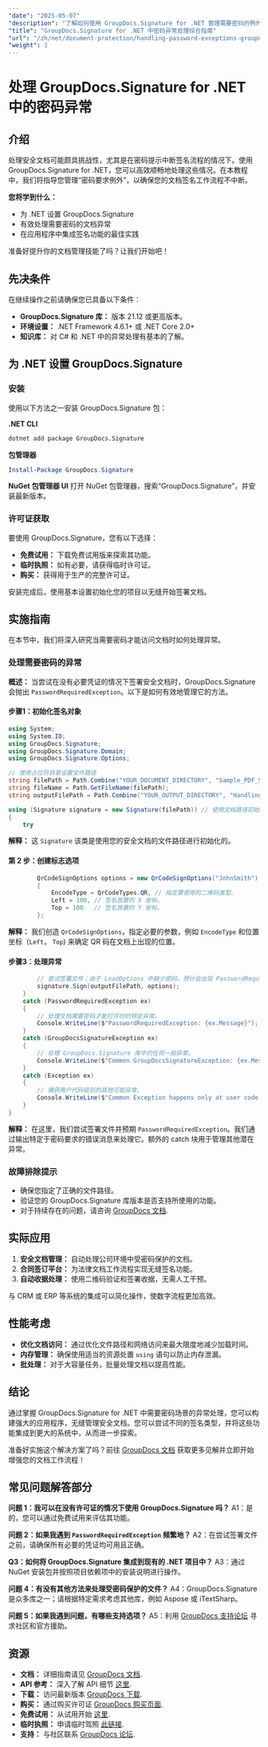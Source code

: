 ```yaml
---
"date": "2025-05-07"
"description": "了解如何使用 GroupDocs.Signature for .NET 管理需要密码的例外情况。掌握无缝文档签名，增强应用程序的文档保护功能。"
"title": "GroupDocs.Signature for .NET 中密码异常处理综合指南"
"url": "/zh/net/document-protection/handling-password-exceptions-groupdocs-signature-net/"
"weight": 1
---
```


# 处理 GroupDocs.Signature for .NET 中的密码异常

## 介绍

处理安全文档可能颇具挑战性，尤其是在密码提示中断签名流程的情况下。使用 GroupDocs.Signature for .NET，您可以高效顺畅地处理这些情况。在本教程中，我们将指导您管理“密码要求例外”，以确保您的文档签名工作流程不中断。

**您将学到什么：**
- 为 .NET 设置 GroupDocs.Signature
- 有效处理需要密码的文档异常
- 在应用程序中集成签名功能的最佳实践

准备好提升你的文档管理技能了吗？让我们开始吧！

## 先决条件

在继续操作之前请确保您已具备以下条件：
- **GroupDocs.Signature 库：** 版本 21.12 或更高版本。
- **环境设置：** .NET Framework 4.6.1+ 或 .NET Core 2.0+
- **知识库：** 对 C# 和 .NET 中的异常处理有基本的了解。

## 为 .NET 设置 GroupDocs.Signature

### 安装

使用以下方法之一安装 GroupDocs.Signature 包：

**.NET CLI**
```bash
dotnet add package GroupDocs.Signature
```

**包管理器**
```powershell
Install-Package GroupDocs.Signature
```

**NuGet 包管理器 UI**
打开 NuGet 包管理器，搜索“GroupDocs.Signature”，并安装最新版本。

### 许可证获取
要使用 GroupDocs.Signature，您有以下选择：
- **免费试用：** 下载免费试用版来探索其功能。
- **临时执照：** 如有必要，请获得临时许可证。
- **购买：** 获得用于生产的完整许可证。

安装完成后，使用基本设置初始化您的项目以无缝开始签署文档。

## 实施指南

在本节中，我们将深入研究当需要密码才能访问文档时如何处理异常。

### 处理需要密码的异常

**概述：**
当尝试在没有必要凭证的情况下签署安全文档时，GroupDocs.Signature 会抛出 `PasswordRequiredException`。以下是如何有效地管理它的方法。

#### 步骤1：初始化签名对象
```csharp
using System;
using System.IO;
using GroupDocs.Signature;
using GroupDocs.Signature.Domain;
using GroupDocs.Signature.Options;

// 使用占位符目录设置文件路径
string filePath = Path.Combine("YOUR_DOCUMENT_DIRECTORY", "Sample_PDF_Signed_PWD.pdf");
string fileName = Path.GetFileName(filePath);
string outputFilePath = Path.Combine("YOUR_OUTPUT_DIRECTORY", "HandlingExceptions", fileName);

using (Signature signature = new Signature(filePath)) // 使用文档路径初始化签名对象。
{
    try
```
**解释：** 这 `Signature` 该类是使用您的安全文档的文件路径进行初始化的。

#### 第 2 步：创建标志选项
```csharp
        QrCodeSignOptions options = new QrCodeSignOptions("JohnSmith")
        {
            EncodeType = QrCodeTypes.QR, // 指定要使用的二维码类型。
            Left = 100, // 签名放置的 X 坐标。
            Top = 100   // 签名放置的 Y 坐标。
        };
```
**解释：** 我们创造 `QrCodeSignOptions`，指定必要的参数，例如 `EncodeType` 和位置坐标（`Left`， `Top`) 来确定 QR 码在文档上出现的位置。

#### 步骤3：处理异常
```csharp
        // 尝试签署文件；由于 LoadOptions 中缺少密码，预计会出现 PasswordRequiredException。
        signature.Sign(outputFilePath, options);
    }
    catch (PasswordRequiredException ex)
    {
        // 处理文档需要密码才能打开时的特定异常。
        Console.WriteLine($"PasswordRequiredException: {ex.Message}");
    }
    catch (GroupDocsSignatureException ex)
    {
        // 处理 GroupDocs.Signature 库中的任何一般异常。
        Console.WriteLine($"Common GroupDocsSignatureException: {ex.Message}");
    }
    catch (Exception ex)
    {
        // 捕获用户代码级别的其他可能异常。
        Console.WriteLine($"Common Exception happens only at user code level: {ex.Message}");
    }
}
```
**解释：** 在这里，我们尝试签署文件并预期 `PasswordRequiredException`。我们通过输出特定于密码要求的错误消息来处理它。额外的 catch 块用于管理其他潜在异常。

### 故障排除提示
- 确保您指定了正确的文件路径。
- 验证您的 GroupDocs.Signature 库版本是否支持所使用的功能。
- 对于持续存在的问题，请咨询 [GroupDocs 文档](https://docs。groupdocs.com/signature/net/).

## 实际应用

1. **安全文档管理：** 自动处理公司环境中受密码保护的文档。
2. **合同签订平台：** 为法律文档工作流程实现无缝签名功能。
3. **自动收据处理：** 使用二维码验证和签署收据，无需人工干预。

与 CRM 或 ERP 等系统的集成可以简化操作，使数字流程更加高效。

## 性能考虑
- **优化文档访问：** 通过优化文件路径和网络访问来最大限度地减少加载时间。
- **内存管理：** 确保使用适当的资源处置 `using` 语句以防止内存泄漏。
- **批处理：** 对于大容量任务，批量处理文档以提高性能。

## 结论

通过掌握 GroupDocs.Signature for .NET 中需要密码场景的异常处理，您可以构建强大的应用程序，无缝管理安全文档。您可以尝试不同的签名类型，并将这些功能集成到更大的系统中，从而进一步探索。

准备好实施这个解决方案了吗？前往 [GroupDocs 文档](https://docs.groupdocs.com/signature/net/) 获取更多见解并立即开始增强您的文档工作流程！

## 常见问题解答部分

**问题 1：我可以在没有许可证的情况下使用 GroupDocs.Signature 吗？**
A1：是的，您可以通过免费试用来评估其功能。

**问题 2：如果我遇到 `PasswordRequiredException` 频繁地？**
A2：在尝试签署文件之前，请确保所有必要的凭证均可用且正确。

**Q3：如何将 GroupDocs.Signature 集成到现有的 .NET 项目中？**
A3：通过 NuGet 安装包并按照项目依赖项中的安装说明进行操作。

**问题 4：有没有其他方法来处理受密码保护的文件？**
A4：GroupDocs.Signature 是众多库之一；请根据特定需求考虑其他库，例如 Aspose 或 iTextSharp。

**问题 5：如果我遇到问题，有哪些支持选项？**
A5：利用 [GroupDocs 支持论坛](https://forum.groupdocs.com/c/signature/) 寻求社区和官方援助。

## 资源
- **文档：** 详细指南请见 [GroupDocs 文档](https://docs。groupdocs.com/signature/net/).
- **API 参考：** 深入了解 API 细节 [这里](https://reference。groupdocs.com/signature/net/).
- **下载：** 访问最新版本 [GroupDocs 下载](https://releases。groupdocs.com/signature/net/).
- **购买：** 通过购买许可证 [GroupDocs 购买页面](https://purchase。groupdocs.com/buy).
- **免费试用：** 从试用开始 [这里](https://releases。groupdocs.com/signature/net/).
- **临时执照：** 申请临时驾照 [此链接](https://purchase。groupdocs.com/temporary-license/).
- **支持：** 与社区联系 [GroupDocs 论坛](https://forum。groupdocs.com/c/signature/).